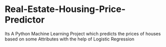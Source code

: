# Real-Estate-Housing-Price-Predictor
Its A  Python Machine Learning Project which predicts the prices of houses based on some Attributes with the help of Logistic Regression 
